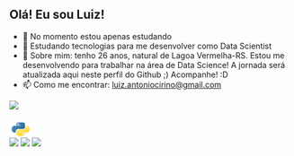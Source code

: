 ## Olá! Eu sou Luiz!

- 🔭 No momento estou apenas estudando
- 🌱 Estudando tecnologias para me desenvolver como Data Scientist
- 💬 Sobre mim: tenho 26 anos, natural de Lagoa Vermelha-RS. Estou me desenvolvendo para trabalhar na área de Data Science! A jornada será atualizada aqui neste perfil do Github ;) Acompanhe! :D
- 📫 Como me encontrar: luiz.antoniocirino@gmail.com

<div>
  <a href="https://github.com/cirinoluiz">
  <img height="180em" src="https://github-readme-stats.vercel.app/api?username=cirinoluiz&show_icons=true&theme=tokyonight&include_all_commits=true&count_private=true"/>
</div>
  
<div style="display: inline_block"><br>
  <img align="center" alt="Rafa-Python" height="30" width="40" src="https://raw.githubusercontent.com/devicons/devicon/master/icons/python/python-original.svg">
</div>
 
<div> 
  <a href="https://instagram.com/1luizc" target="_blank"><img src="https://img.shields.io/badge/-Instagram-%23E4405F?style=for-the-badge&logo=instagram&logoColor=white" target="_blank"></a>
  <a href = "mailto:luiz.antoniocirino@gmail.com"><img src="https://img.shields.io/badge/-Gmail-%23333?style=for-the-badge&logo=gmail&logoColor=white" target="_blank"></a>
  <a href="https://www.linkedin.com/in/cirinoaluiz/" target="_blank"><img src="https://img.shields.io/badge/-LinkedIn-%230077B5?style=for-the-badge&logo=linkedin&logoColor=white" target="_blank"></a> 
  
</div>
